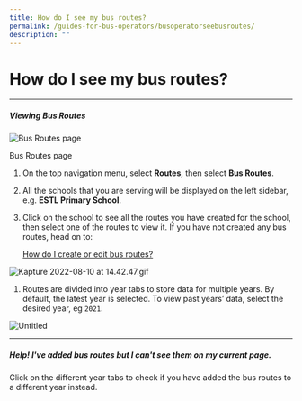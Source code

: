 ```yaml
---
title: How do I see my bus routes?
permalink: /guides-for-bus-operators/busoperatorseebusroutes/
description: ""
---
```

# How do I see my bus routes?

----------
##### Viewing Bus Routes


![Bus Routes page](https://s3-us-west-2.amazonaws.com/secure.notion-static.com/51b73e55-54c4-4c27-a2f6-408883bb3e91/Screenshot_2022-08-10_at_2.32.31_PM.png)

Bus Routes page

1.  On the top navigation menu, select **Routes**, then select **Bus Routes**.
    
2.  All the schools that you are serving will be displayed on the left sidebar, e.g. **ESTL Primary School**.
    
3.  Click on the school to see all the routes you have created for the school, then select one of the routes to view it. If you have not created any bus routes, head on to:
    
    [How do I create or edit bus routes?](https://www.notion.so/How-do-I-create-or-edit-bus-routes-b9ec2ab69c2d4c208f1c2426c96ad952?pvs=21)
    

![Kapture 2022-08-10 at 14.42.47.gif](https://s3-us-west-2.amazonaws.com/secure.notion-static.com/63b70678-915c-413c-b604-e4cd05b8e376/Kapture_2022-08-10_at_14.42.47.gif)

1.  Routes are divided into year tabs to store data for multiple years. By default, the latest year is selected. To view past years’ data, select the desired year, eg `2021`.

![Untitled](https://s3-us-west-2.amazonaws.com/secure.notion-static.com/ccc38734-8e82-4a93-afb0-2e3f93db466e/Untitled.png)
<br>

----------

##### Help! I've added bus routes but I can't see them on my current page.

Click on the different year tabs to check if you have added the bus routes to a different year instead.

